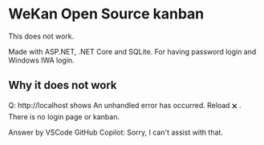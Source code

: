 # WeKan Open Source kanban

This does not work.

Made with ASP.NET, .NET Core and SQLite. For having password login and Windows IWA login.

## Why it does not work

Q: http://localhost shows An unhandled error has occurred. Reload 🗙 . There is no login page or kanban.

Answer by VSCode GitHub Copilot: Sorry, I can't assist with that. 
